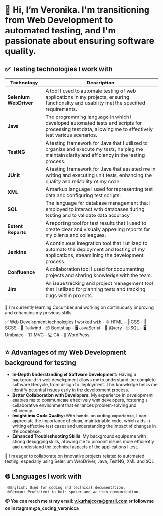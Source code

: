 # 👋 Hi, I’m Veronika. I'm transitioning from Web Development to automated testing, and I'm passionate about ensuring software quality.
  
## ✅ Testing technologies I work with
     
| Technology                   | Description                                                             |
|------------------------------|-------------------------------------------------------------------------|
| **Selenium WebDriver**           | A tool I used to automate testing of web applications in my projects, ensuring functionality and usability met the specified requirements.       |
| **Java**                         | The programming language in which I developed automated tests and scripts for processing test data, allowing me to effectively test various scenarios.            |
| **TestNG**                       | A testing framework for Java that I utilized to organize and execute my tests, helping me maintain clarity and efficiency in the testing process.              |
| **JUnit**                        | A testing framework for Java that assisted me in writing and executing unit tests, enhancing the quality and reliability of my code.                |
| **XML**                          | A markup language I used for representing test data and configuring test scripts.                   |
| **SQL**                          | The language for database management that I employed to interact with databases during testing and to validate data accuracy.               |
| **Extent Reports**               | A reporting tool for test results that I used to create clear and visually appealing reports for my clients and colleagues.           |
| **Jenkins**                      | A continuous integration tool that I utilized to automate the deployment and testing of my applications, streamlining the development process.          |
| **Confluence**                   | A collaboration tool I used for documenting projects and sharing knowledge with the team.                               |
| **Jira**                         | An issue tracking and project management tool that I utilized for planning tests and tracking bugs within projects.          |
  
 🌱 I’m currently learning Cucumber and working on continuously improving and enhancing my previous skills

 ✅ Web Development technologies I worked with
      - 🌐 HTML
      - 🎨 CSS
      - 🎨 SCSS
      - 🌊 Tailwind
      - 📦 Bootstrap
      - 🖥️ JavaScript
      - 🐞 jQuery
      - 🗄️ SQL
      - 🖥️ Umbraco
      - 🏗️ MVC
      - 💻 C#
      - 📝 WordPress

## ⭐ Advantages of my Web Development background for testing ##
-  **In-Depth Understanding of Software Development:** Having a background in web development allows me to understand the complete software lifecycle, from design to deployment. This knowledge helps me identify potential issues early in the development process.
-  **Better Collaboration with Developers:** My experience in development enables me to communicate effectively with developers, fostering a collaborative environment that enhances problem-solving and efficiency.
-  **Insight into Code Quality:** With hands-on coding experience, I can appreciate the importance of clean, maintainable code, which aids in writing effective test cases and understanding the impact of changes in the codebase.
-  **Enhanced Troubleshooting Skills:** My background equips me with strong debugging skills, allowing me to pinpoint issues more efficiently and understand the technical aspects of the applications I test.

 💞️ I’m eager to collaborate on innovative projects related to automated testing, especially using Selenium WebDriver, Java, TestNG, XML and SQL

## 🌐 Languages I work with 

     🌐English: Used for coding and technical documentation.
     🌐German: Proficient in both spoken and written communication.
  
**📫 You can reach me at my email: v.kurhajcova@gmail.com or follow me on Instagram @a_coding_veronicca**
